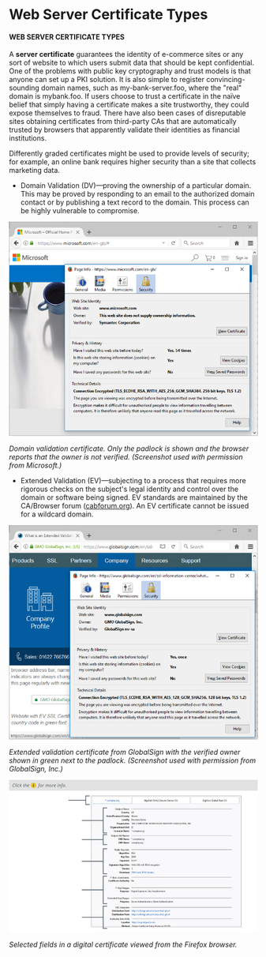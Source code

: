 # Web Server Certificate Types

#### WEB SERVER CERTIFICATE TYPES

A **server certificate** guarantees the identity of e-commerce sites or any sort of website to which users submit data that should be kept confidential. One of the problems with public key cryptography and trust models is that anyone can set up a PKI solution. It is also simple to register convincing-sounding domain names, such as my-bank-server.foo, where the "real" domain is mybank.foo. If users choose to trust a certificate in the naïve belief that simply having a certificate makes a site trustworthy, they could expose themselves to fraud. There have also been cases of disreputable sites obtaining certificates from third-party CAs that are automatically trusted by browsers that apparently validate their identities as financial institutions.

Differently graded certificates might be used to provide levels of security; for example, an online bank requires higher security than a site that collects marketing data.

-   Domain Validation (DV)—proving the ownership of a particular domain. This may be proved by responding to an email to the authorized domain contact or by publishing a text record to the domain. This process can be highly vulnerable to compromise.

![|600](./img/webserver.png)

_Domain validation certificate. Only the padlock is shown and the browser reports that the owner is not verified. (Screenshot used with permission from Microsoft.)_

-   Extended Validation (EV)—subjecting to a process that requires more rigorous checks on the subject's legal identity and control over the domain or software being signed. EV standards are maintained by the CA/Browser forum ([cabforum.org](https://course.adinusa.id/sections/web-server-certificate-types)). An EV certificate cannot be issued for a wildcard domain.

![|600](./img/webserver1.png)

_Extended validation certificate from GlobalSign with the verified owner shown in green next to the padlock. (Screenshot used with permission from GlobalSign, Inc.)_

![](./img/webserver2.jpg)

_Selected fields in a digital certificate viewed from the Firefox browser._